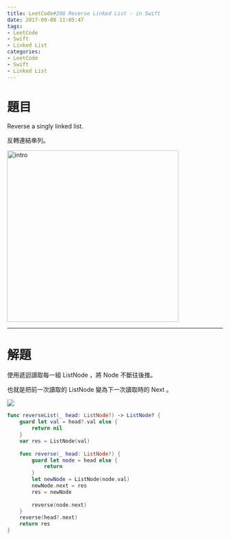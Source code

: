```yaml
---
title: LeetCode#206 Reverse Linked List - in Swift
date: 2017-09-08 11:05:47
tags:
- LeetCode
- Swift
- Linked List
categories:
- LeetCode
- Swift
- Linked List
---
```


# 題目
Reverse a singly linked list.

反轉連結串列。

<img src="leetcode-206/intro.png" alt="intro" style="width:400px;">

---

# 解題

使用遞迴讀取每一組 ListNode ，將 Node 不斷往後推。

也就是把前一次讀取的 ListNode 變為下一次讀取時的 Next 。

![](leetcode-206/reverse.gif)

``` swift
func reverseList(_ head: ListNode?) -> ListNode? {
    guard let val = head?.val else {
        return nil
    }
    var res = ListNode(val)
    
    func reverse(_ head: ListNode?) {
        guard let node = head else {
            return
        }
        let newNode = ListNode(node.val)
        newNode.next = res
        res = newNode
        
        reverse(node.next)
    }
    reverse(head?.next)
    return res
}
```
